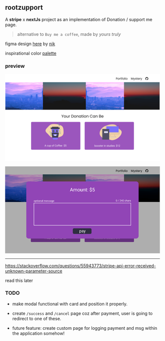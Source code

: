 ## rootzupport

A **stripe** x **nextJs** project as an implementation of Donation / support me page.

> alternative to `Buy me a coffee`, made by *yours truly*

figma design [here](https://www.figma.com/file/We5Rw9527qZNjQVqh2va1G/rootzupport?node-id=0%3A1) by [nik](https://www.twitter.com/iamn1khil)

inspirational color [palette](https://colorhunt.co/palette/4c3f919145b6b958a5ff5677) 

### preview

![img-1](desktop.png)

![img-2](desktop_modal_active.png)

---

https://stackoverflow.com/questions/55943773/stripe-api-error-received-unknown-parameter-source

read this later

### TODO

* make modal functional with card and position it properly.

* create `/success` and `/cancel` page coz after payment, user is going to redirect to one of these.

* future feature: create custom page for logging payment and msg within the application somehow!
